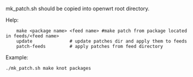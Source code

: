 

mk_patch.sh should be copied into openwrt root directory.

Help:
```
	make <package name> <feed name> #make patch from package located in feeds/<feed name>
	update 				# update patches dir and apply them to feeds
	patch-feeds			# apply patches from feed directory
```

Example:
```
./mk_patch.sh make knot packages
```
